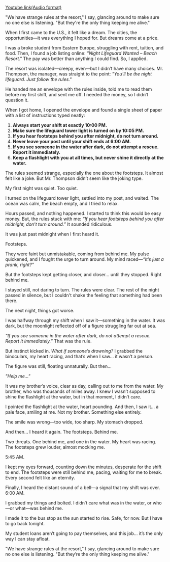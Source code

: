 [Youtube link(Audio format)](https://youtu.be/eiVzgJBfvpY)

"We have strange rules at the resort," I say, glancing around to make sure no one else is listening. "But they're the only thing keeping me alive."

When I first came to the U.S., it felt like a dream. The cities, the opportunities—it was everything I hoped for. But dreams come at a price.

I was a broke student from Eastern Europe, struggling with rent, tuition, and food. Then, I found a job listing online: *"Night Lifeguard Wanted – Beach Resort."* The pay was better than anything I could find. So, I applied.

The resort was isolated—creepy, even—but I didn’t have many choices. Mr. Thompson, the manager, was straight to the point: *"You’ll be the night lifeguard. Just follow the rules."*

He handed me an envelope with the rules inside, told me to read them before my first shift, and sent me off. I needed the money, so I didn’t question it.

When I got home, I opened the envelope and found a single sheet of paper with a list of instructions typed neatly:

1. **Always start your shift at exactly 10:00 PM.**
2. **Make sure the lifeguard tower light is turned on by 10:05 PM.**
3. **If you hear footsteps behind you after midnight, do not turn around.**
4. **Never leave your post until your shift ends at 6:00 AM.**
5. **If you see someone in the water after dark, do not attempt a rescue. Report it immediately.**
6. **Keep a flashlight with you at all times, but never shine it directly at the water.**

The rules seemed strange, especially the one about the footsteps. It almost felt like a joke. But Mr. Thompson didn’t seem like the joking type. 

My first night was quiet. Too quiet.

I turned on the lifeguard tower light, settled into my post, and waited. The ocean was calm, the beach empty, and I tried to relax.

Hours passed, and nothing happened. I started to think this would be easy money. But, the rules stuck with me: *“If you hear footsteps behind you after midnight, don’t turn around.”* It sounded ridiculous.

It was just past midnight when I first heard it.

Footsteps.

They were faint but unmistakable, coming from behind me. My pulse quickened, and I fought the urge to turn around. My mind raced—*“It’s just a prank, right?”*

But the footsteps kept getting closer, and closer… until they stopped. Right behind me.

I stayed still, not daring to turn. The rules were clear. The rest of the night passed in silence, but I couldn't shake the feeling that something had been there.

The next night, things got worse.

I was halfway through my shift when I saw it—something in the water. It was dark, but the moonlight reflected off of a figure struggling far out at sea.

*“If you see someone in the water after dark, do not attempt a rescue. Report it immediately.”* That was the rule.

But instinct kicked in. *What if someone’s drowning?* I grabbed the binoculars, my heart racing, and that’s when I saw… it wasn’t a person.

The figure was still, floating unnaturally. But then…

*"Help me…"*

It was my brother’s voice, clear as day, calling out to me from the water. My brother, who was thousands of miles away. I knew I wasn’t supposed to shine the flashlight at the water, but in that moment, I didn’t care.

I pointed the flashlight at the water, heart pounding. And then, I saw it… a pale face, smiling at me. Not my brother. Something else entirely.

The smile was wrong—too wide, too sharp. My stomach dropped.

And then… I heard it again. The footsteps. Behind me.

Two threats. One behind me, and one in the water. My heart was racing. The footsteps grew louder, almost mocking me.

5:45 AM.

I kept my eyes forward, counting down the minutes, desperate for the shift to end. The footsteps were still behind me, pacing, waiting for me to break. Every second felt like an eternity.

Finally, I heard the distant sound of a bell—a signal that my shift was over. 6:00 AM.

I grabbed my things and bolted. I didn’t care what was in the water, or who—or what—was behind me.

I made it to the bus stop as the sun started to rise. Safe, for now. But I have to go back tonight.

My student loans aren’t going to pay themselves, and this job… it’s the only way I can stay afloat.

"We have strange rules at the resort," I say, glancing around to make sure no one else is listening. "But they’re the only thing keeping me alive."
